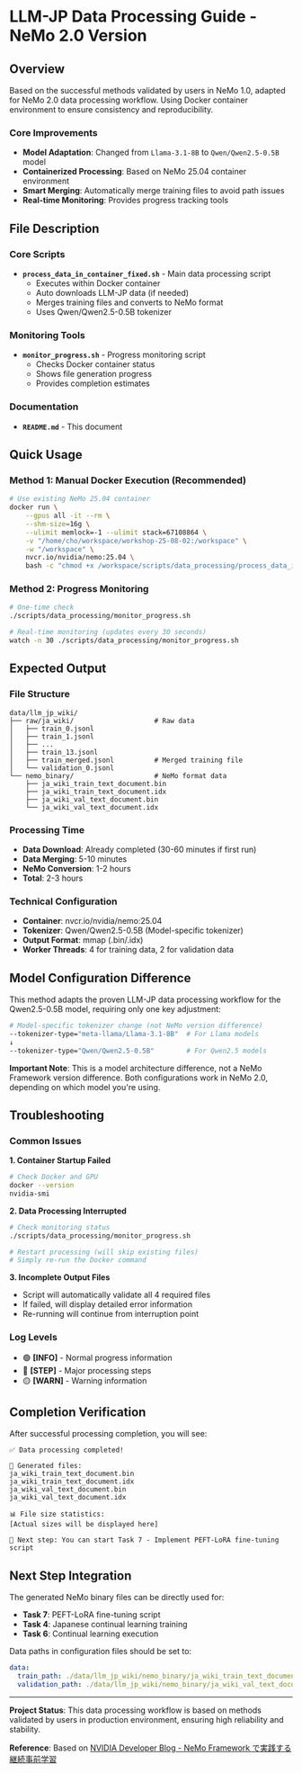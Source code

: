 # LLM-JP Data Processing Guide - NeMo 2.0 Version

## Overview

Based on the successful methods validated by users in NeMo 1.0, adapted for NeMo 2.0 data processing workflow. Using Docker container environment to ensure consistency and reproducibility.

### Core Improvements
- **Model Adaptation**: Changed from `Llama-3.1-8B` to `Qwen/Qwen2.5-0.5B` model
- **Containerized Processing**: Based on NeMo 25.04 container environment
- **Smart Merging**: Automatically merge training files to avoid path issues
- **Real-time Monitoring**: Provides progress tracking tools

## File Description

### Core Scripts
- **`process_data_in_container_fixed.sh`** - Main data processing script
  - Executes within Docker container
  - Auto downloads LLM-JP data (if needed)
  - Merges training files and converts to NeMo format
  - Uses Qwen/Qwen2.5-0.5B tokenizer

### Monitoring Tools
- **`monitor_progress.sh`** - Progress monitoring script
  - Checks Docker container status
  - Shows file generation progress
  - Provides completion estimates

### Documentation
- **`README.md`** - This document

## Quick Usage

### Method 1: Manual Docker Execution (Recommended)
```bash
# Use existing NeMo 25.04 container
docker run \
    --gpus all -it --rm \
    --shm-size=16g \
    --ulimit memlock=-1 --ulimit stack=67108864 \
    -v "/home/cho/workspace/workshop-25-08-02:/workspace" \
    -w "/workspace" \
    nvcr.io/nvidia/nemo:25.04 \
    bash -c "chmod +x /workspace/scripts/data_processing/process_data_in_container_fixed.sh && /workspace/scripts/data_processing/process_data_in_container_fixed.sh"
```

### Method 2: Progress Monitoring
```bash
# One-time check
./scripts/data_processing/monitor_progress.sh

# Real-time monitoring (updates every 30 seconds)
watch -n 30 ./scripts/data_processing/monitor_progress.sh
```

## Expected Output

### File Structure
```
data/llm_jp_wiki/
├── raw/ja_wiki/                    # Raw data
│   ├── train_0.jsonl
│   ├── train_1.jsonl
│   ├── ...
│   ├── train_13.jsonl
│   ├── train_merged.jsonl          # Merged training file
│   └── validation_0.jsonl
└── nemo_binary/                    # NeMo format data
    ├── ja_wiki_train_text_document.bin
    ├── ja_wiki_train_text_document.idx
    ├── ja_wiki_val_text_document.bin
    └── ja_wiki_val_text_document.idx
```

### Processing Time
- **Data Download**: Already completed (30-60 minutes if first run)
- **Data Merging**: 5-10 minutes
- **NeMo Conversion**: 1-2 hours
- **Total**: 2-3 hours

### Technical Configuration
- **Container**: nvcr.io/nvidia/nemo:25.04
- **Tokenizer**: Qwen/Qwen2.5-0.5B (Model-specific tokenizer)
- **Output Format**: mmap (.bin/.idx)
- **Worker Threads**: 4 for training data, 2 for validation data

## Model Configuration Difference

This method adapts the proven LLM-JP data processing workflow for the Qwen2.5-0.5B model, requiring only one key adjustment:

```bash
# Model-specific tokenizer change (not NeMo version difference)
--tokenizer-type="meta-llama/Llama-3.1-8B"  # For Llama models
↓
--tokenizer-type="Qwen/Qwen2.5-0.5B"        # For Qwen2.5 models
```

**Important Note**: This is a model architecture difference, not a NeMo Framework version difference. Both configurations work in NeMo 2.0, depending on which model you're using.

## Troubleshooting

### Common Issues

**1. Container Startup Failed**
```bash
# Check Docker and GPU
docker --version
nvidia-smi
```

**2. Data Processing Interrupted**
```bash
# Check monitoring status
./scripts/data_processing/monitor_progress.sh

# Restart processing (will skip existing files)
# Simply re-run the Docker command
```

**3. Incomplete Output Files**
- Script will automatically validate all 4 required files
- If failed, will display detailed error information
- Re-running will continue from interruption point

### Log Levels
- 🟢 **[INFO]** - Normal progress information
- 🔵 **[STEP]** - Major processing steps
- 🟡 **[WARN]** - Warning information

## Completion Verification

After successful processing completion, you will see:
```
✅ Data processing completed!

📁 Generated files:
ja_wiki_train_text_document.bin
ja_wiki_train_text_document.idx
ja_wiki_val_text_document.bin
ja_wiki_val_text_document.idx

📊 File size statistics:
[Actual sizes will be displayed here]

🚀 Next step: You can start Task 7 - Implement PEFT-LoRA fine-tuning script
```

## Next Step Integration

The generated NeMo binary files can be directly used for:
- **Task 7**: PEFT-LoRA fine-tuning script
- **Task 4**: Japanese continual learning training
- **Task 6**: Continual learning execution

Data paths in configuration files should be set to:
```yaml
data:
  train_path: ./data/llm_jp_wiki/nemo_binary/ja_wiki_train_text_document
  validation_path: ./data/llm_jp_wiki/nemo_binary/ja_wiki_val_text_document
```

---

**Project Status**: This data processing workflow is based on methods validated by users in production environment, ensuring high reliability and stability.

**Reference**: Based on [NVIDIA Developer Blog - NeMo Framework で実践する継続事前学習](https://developer.nvidia.com/ja-jp/blog/how-to-use-continual-pre-training-with-japanese-language-on-nemo-framework/)